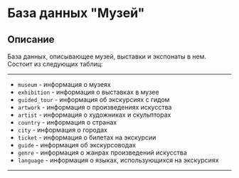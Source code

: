 # База данных "Музей"

## Описание

База данных, описывающее музей, выставки и экспонаты в нем. Состоит из следующих таблиц:

------------------------------------------------------------------------------------------------------------------------


* `museum` - информация о музеях
* `exhibition` - информация о выставках в музее
* `guided_tour` - информация об экскурсиях с гидом
* `artwork` - информация о произведениях искусства
* `artist` - информация о художниках и скульпторах
* `country` - информация о странах
* `city` - информация о городах
* `ticket` - информация о билетах на экскурсии
* `guide` - информация об экскурсоводах
* `genre` - информация о жанрах произведений искусства
* `language` - информация о языках, использующихся на экскурсиях


------------------------------------------------------------------------------------------------------------------------
